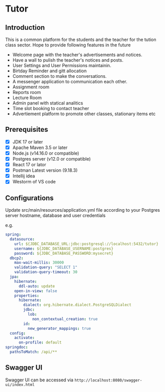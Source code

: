 # Tutor

## Introduction

This is a common platform for the students and the teacher for the tution class sector. Hope to provide following features in the future  

-  Welcome page with the teacher's advertisements and notices. 
-  Have a wall to pulish the teacher's notices and posts.
-  User Settings and User Permissions maintainin.
-  Birtday Reminder and gitt allocation
-  Comment section to make the conversations.
-  A messenger application to communication each other. 
-  Assignment room  
-  Reports room  
-  Lecture Room  
-  Admin panel with statical analitics
-  Time slot booking to contact teacher 
-  Advertiement platform to promote other classes, stationary items etc 


## Prerequisites

- [x] JDK 17 or later 
- [x] Apache Maven 3.5 or later 
- [x] Node.js (v14.16.0 or compatible)
- [x] Postgres server (v12.0 or compatible)
- [x] React 17 or lator
- [x] Postman Latest version (9.18.3)
- [x] Intellij idea
- [x] Westorm of VS code    

## Configurations

Update src/main/resources/application.yml file according to your Postgres server hostname, database and user credentials

e.g.
```yml
spring:
  datasource:
    url: ${JDBC_DATABASE_URL:jdbc:postgresql://localhost:5432/tutor}
    username: ${JDBC_DATABASE_USERNAME:postgres}
    password: ${JDBC_DATABASE_PASSWORD:mysecret}
  dbcp2:
    max-wait-millis: 30000
    validation-query: "SELECT 1"
    validation-query-timeout: 30
  jpa:
    hibernate:
      ddl-auto: update
    open-in-view: false
    properties:
      hibernate:
        dialect: org.hibernate.dialect.PostgreSQLDialect
        jdbc:
          lob:
            non_contextual_creation: true
        id:
          new_generator_mappings: true
  config:
    activate:
      on-profile: default
springdoc:
  pathsToMatch: /api/**
```

## Swagger UI

Swagger UI can be accessed via `http://localhost:8080/swagger-ui/index.html`

